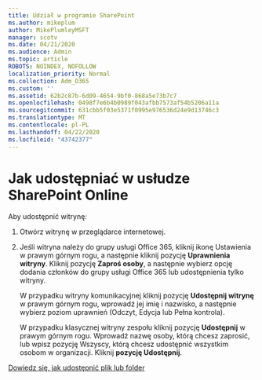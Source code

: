 ```yaml
---
title: Udział w programie SharePoint
ms.author: mikeplum
author: MikePlumleyMSFT
manager: scotv
ms.date: 04/21/2020
ms.audience: Admin
ms.topic: article
ROBOTS: NOINDEX, NOFOLLOW
localization_priority: Normal
ms.collection: Adm_O365
ms.custom: ''
ms.assetid: 62b2c87b-6d09-4654-9bf0-868a5e73b7c7
ms.openlocfilehash: 0498f7e6b4b0989f043afbb7573af54b5206a11a
ms.sourcegitcommit: 631cbb5f03e5371f0995e976536d24e9d13746c3
ms.translationtype: MT
ms.contentlocale: pl-PL
ms.lasthandoff: 04/22/2020
ms.locfileid: "43742377"
---
```

# <a name="how-to-share-in-sharepoint-online"></a>Jak udostępniać w usłudze SharePoint Online

Aby udostępnić witrynę:
  
1. Otwórz witrynę w przeglądarce internetowej.
    
2. Jeśli witryna należy do grupy usługi Office 365, kliknij ikonę Ustawienia w prawym górnym rogu, a następnie kliknij pozycję **Uprawnienia witryny**. Kliknij pozycję **Zaproś osoby**, a następnie wybierz opcję dodania członków do grupy usługi Office 365 lub udostępnienia tylko witryny. 
    
    W przypadku witryny komunikacyjnej kliknij pozycję **Udostępnij witrynę** w prawym górnym rogu, wprowadź jej imię i nazwisko, a następnie wybierz poziom uprawnień (Odczyt, Edycja lub Pełna kontrola). 
    
    W przypadku klasycznej witryny zespołu kliknij pozycję **Udostępnij** w prawym górnym rogu. Wprowadź nazwę osoby, którą chcesz zaprosić, lub wpisz pozycję Wszyscy, którą chcesz udostępnić wszystkim osobom w organizacji. Kliknij **pozycję Udostępnij**.
    
[Dowiedz się, jak udostępnić plik lub folder](https://go.microsoft.com/fwlink/?linkid=511430)
  

